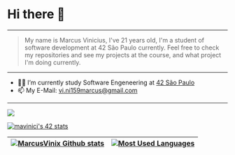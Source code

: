 
# Hi there 👋

***

> My name is Marcus Vinicius, I've 21 years old,  I'm a student of software development at 42 São Paulo currently. Feel free to check my repositories and see my projects at the course, and what project I'm doing currently.

***

- :man_astronaut: I’m currently study Software Engeneering at [42 São Paulo](https://www.42sp.org.br/)
- 📫 My E-Mail: vi.ni159marcus@gmail.com  
***
[<img src="https://img.shields.io/badge/linkedin-%230077B5.svg?&style=for-the-badge&logo=linkedin&logoColor=white" />](https://www.linkedin.com/in/marcus-vinicius-3b4987161/)
<!--
**MarcusVinix/MarcusVinix** is a ✨ _special_ ✨ repository because its `README.md` (this file) appears on your GitHub profile.

Here are some ideas to get you started:

- 🔭 I’m currently working on ...
- 👯 I’m looking to collaborate on ...
- 🤔 I’m looking for help with ...
- 💬 Ask me about ...
- 😄 Pronouns: ...
- ⚡ Fun fact: ...
-->

[![mavinici's 42 stats](https://badge42.vercel.app/api/v2/cl1s31pj8003509l6frpjxl3e/stats?cursusId=21&coalitionId=undefined)](https://github.com/JaeSeoKim/badge42)

|[![MarcusVinix Github stats](https://github-readme-stats.vercel.app/api?username=MarcusVinix&count_private=true&show_icons=true&hide=contribs,issues&hide_border=true)](https://github.com/MarcusVinix?tab=repositories) | [![Most Used Languages](https://github-readme-stats.vercel.app/api/top-langs/?username=MarcusVinix&layout=compact&hide_border=true)](https://github.com/MarcusVinix?tab=repositories) |
|---|---|


